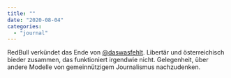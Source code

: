 ```yaml
---
title: ""
date: "2020-08-04"
categories: 
  - "journal"
---
```


RedBull verkündet das Ende von [@daswasfehlt](https://twitter.com/daswasfehlt "Addendum (@daswasfehlt) / Twitter"). Libertär und österreichisch bieder zusammen, das funktioniert irgendwie nicht. Gelegenheit, über andere Modelle von gemeinnützigem Journalismus nachzudenken.
